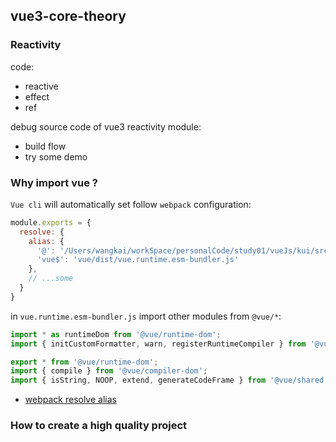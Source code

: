 ## vue3-core-theory

### Reactivity

code:

* reactive
* effect
* ref

debug source code of vue3 reactivity module:

* build flow
* try some demo

### Why import vue ?

`Vue cli` will automatically set follow `webpack` configuration:

```js
module.exports = {
  resolve: {
    alias: {
      '@': '/Users/wangkai/workSpace/personalCode/study01/vueJs/kui/src',
      'vue$': 'vue/dist/vue.runtime.esm-bundler.js'
    },
    // ...some 
  }
}
```

in `vue.runtime.esm-bundler.js` import other modules from `@vue/*`:

```javascript
import * as runtimeDom from '@vue/runtime-dom';
import { initCustomFormatter, warn, registerRuntimeCompiler } from '@vue/runtime-dom';

export * from '@vue/runtime-dom';
import { compile } from '@vue/compiler-dom';
import { isString, NOOP, extend, generateCodeFrame } from '@vue/shared';
```

* [webpack resolve alias](https://webpack.js.org/configuration/resolve/#resolvealias)

### How to create a high quality project
